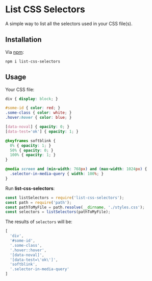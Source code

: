 # List CSS Selectors

A simple way to list all the selectors used in your CSS file(s).

## Installation

Via [npm](https://www.npmjs.com/package/list-css-selectors):
```
npm i list-css-selectors
```


## Usage

Your CSS file:
```css
div { display: block; }

#some-id { color: red; }
.some-class { color: white; }
.hover:hover { color: blue; }

[data-noval] { opacity: 0; }
[data-test='ok'] { opacity: 1; }

@keyframes softblink {
  0% { opacity: 1; }
  50% { opacity: 0; }
  100% { opacity: 1; }
}

@media screen and (min-width: 768px) and (max-width: 1024px) {
  .selector-in-media-query { width: 100%; }
}

```


Run **list-css-selectors**:
```javascript
const listSelectors = require('list-css-selectors');
const path = require('path');
const pathToMyFile = path.resolve(__dirname, './styles.css');
const selectors = listSelectors(pathToMyFile);
```

The results of `selectors` will be:
```javascript
[
  'div',
  '#some-id',
  '.some-class',
  '.hover::hover',
  '[data-noval]',
  '[data-test=\'ok\']',
  'softblink',
  '.selector-in-media-query'
]
```
